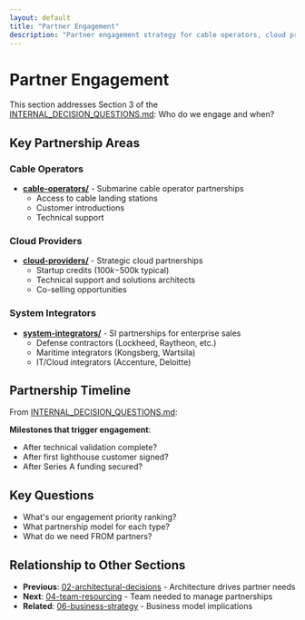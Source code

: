 ```yaml
---
layout: default
title: "Partner Engagement"
description: "Partner engagement strategy for cable operators, cloud providers, and system integrators"
---
```


# Partner Engagement

This section addresses Section 3 of the [INTERNAL_DECISION_QUESTIONS.md](../INTERNAL_DECISION_QUESTIONS.md): Who do we engage and when?

## Key Partnership Areas

### Cable Operators
- **[cable-operators/](./cable-operators/)** - Submarine cable operator partnerships
  - Access to cable landing stations
  - Customer introductions
  - Technical support

### Cloud Providers
- **[cloud-providers/](./cloud-providers/)** - Strategic cloud partnerships
  - Startup credits ($100k-$500k typical)
  - Technical support and solutions architects
  - Co-selling opportunities

### System Integrators
- **[system-integrators/](./system-integrators/)** - SI partnerships for enterprise sales
  - Defense contractors (Lockheed, Raytheon, etc.)
  - Maritime integrators (Kongsberg, Wartsila)
  - IT/Cloud integrators (Accenture, Deloitte)

## Partnership Timeline

From [INTERNAL_DECISION_QUESTIONS.md](../INTERNAL_DECISION_QUESTIONS.md#section-3-partner-engagement-strategy):

**Milestones that trigger engagement**:
- After technical validation complete?
- After first lighthouse customer signed?
- After Series A funding secured?

## Key Questions

- What's our engagement priority ranking?
- What partnership model for each type?
- What do we need FROM partners?

## Relationship to Other Sections

- **Previous**: [02-architectural-decisions](../02-architectural-decisions/) - Architecture drives partner needs
- **Next**: [04-team-resourcing](../04-team-resourcing/) - Team needed to manage partnerships
- **Related**: [06-business-strategy](../06-business-strategy/) - Business model implications
